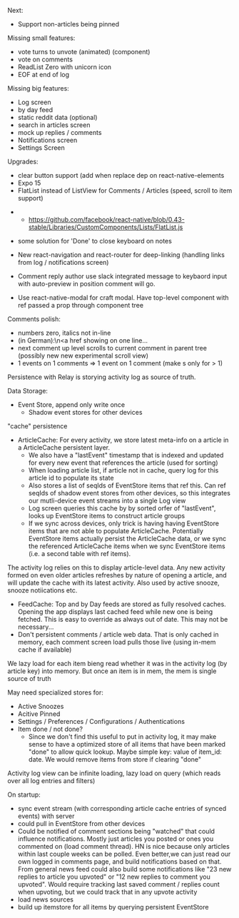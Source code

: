 Next:
* Support non-articles being pinned

Missing small features:
* vote turns to unvote (animated) (component)
* vote on comments
* ReadList Zero with unicorn icon
* EOF at end of log

Missing big features:
* Log screen
* by day feed 
* static reddit data (optional)
* search in articles screen
* mock up replies / comments
* Notifications screen
* Settings Screen

Upgrades:
* clear button support (add when replace dep on react-native-elements 
* Expo 15
* FlatList instead of ListView for Comments / Articles (speed, scroll
to item support)
 -  - https://github.com/facebook/react-native/blob/0.43-stable/Libraries/CustomComponents/Lists/FlatList.js
 * some solution for 'Done' to close keyboard on notes
 * New react-navigation and react-router for deep-linking (handling
 links from log / notifications screen)
 * Comment reply author use slack integrated message to keybaord input
   with auto-preview in position comment will go.

* Use react-native-modal for craft modal. Have top-level component
  with ref passed a prop through component tree

Comments polish:
 * numbers zero, italics not in-line 
 * (in German):\n<a href showing on one line...
 * next comment up level scrolls to current comment in parent tree
 (possibly new new experimental scroll view)
 * 1 events on 1 comments => 1 event on 1 comment (make s only for > 1)

Persistence with Relay is storying activity log as source of truth.

Data Storage:
- Event Store, append only write once
  - Shadow event stores for other devices

"cache" persistence
 - ArticleCache: For every activity, we store latest meta-info on a article in a
 ArticleCache persistent layer.
   - We also have a "lastEvent" timestamp that is indexed and updated
   for every new event that references the article (used for sorting)
   - When loading article list, if article not in cache, query log for
     this article id to populate its state
   - Also stores a list of seqIds of EventStore items that ref
   this. Can ref seqIds of shadow event stores from other devices, so
   this integrates our mutli-device event streams into a single Log view
   - Log screen queries this cache by by sorted orfer of "lastEvent",
   looks up EventStore items to construct article groups
   - If we sync across devices, only trick is having having EventStore
     items that are not able to populate ArticleCache. Potentially
     EventStore items actually persist the ArticleCache data, or we
     sync the referenced ArticleCache items when we sync EventStore
     items (i.e. a second table with ref items).

The activity log relies on this to
   display article-level data. Any new activity formed on even older
   articles refreshes by nature of opening a article, and will update
   the cache with its latest activity. Also used by active snooze,
   snooze notiications etc.
 - FeedCache: Top and by Day feeds are stored as fully resolved
   caches. Opening the app displays last cached feed while new one is
   being fetched. This is easy to override as always out of date. This
   may not be necessary...
 - Don't persistent comments / article web data. That is only cached
   in memory, each comment screen load pulls those live (using in-mem
   cache if available)

We lazy load for each item bieng read whether it was in the activity
log (by article key) into memory. But once an item is in mem, the mem
is single source of truth

May need specialized stores for:
- Active Snoozes
- Acitive Pinned
- Settings / Preferences / Configurations / Authentications
- Item done / not done?
   - Since we don't find this useful to put in activity log, it may
     make sense to have a optimized store of all items that have been
     marked "done" to allow quick lookup. Maybe simple key: value of
     item_id: date. We would remove items from store if clearing "done"


Activity log view can be infinite loading, lazy load on query (which
reads over all log entries and filters)

On startup:
- sync event stream (with corresponding article cache entries of
  synced events) with server
 - could pull in EventStore from other devices
 - Could be notified of comment sections being "watched" that could
   influence notifications. Mostly just articles you posted or ones
   you commented on (load comment thread). HN is nice because only
   articles within last couple weeks can be polled. Even better,we can
   just read our own logged in comments page, and build notifications
   based on that. From general news feed could also build some
   notifications like "23 new replies to article you upvoted" or "12
   new replies to comment you upvoted". Would require tracking last
   saved comment / replies count when upvoting, but we could track
   that in any upvote activity
- load news sources
- build up itemstore for all items by querying persistent EventStore
